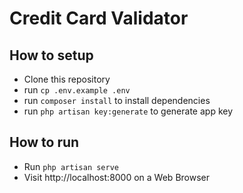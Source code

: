 # Credit Card Validator

## How to setup
- Clone this repository
- run `cp .env.example .env`
- run `composer install` to install dependencies
- run `php artisan key:generate` to generate app key

## How to run

- Run `php artisan serve`
- Visit http://localhost:8000 on a Web Browser

